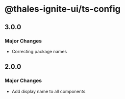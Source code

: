 # @thales-ignite-ui/ts-config

## 3.0.0

### Major Changes

- Correcting package names

## 2.0.0

### Major Changes

- Add display name to all components
